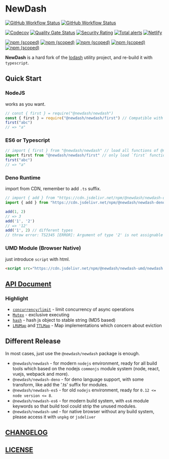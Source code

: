 # NewDash

[![GitHub Workflow Status](https://img.shields.io/github/workflow/status/newdash/newdash/Github%20CI?label=nodejs%20test)](https://github.com/newdash/newdash/actions?query=workflow%3A%22Github+CI%22)
[![GitHub Workflow Status](https://img.shields.io/github/workflow/status/newdash/newdash/Deno%20CI?label=deno%20test)](https://github.com/newdash/newdash/actions?query=workflow%3A%22Deno+CI%22)

[![Codecov](https://codecov.io/gh/newdash/newdash/branch/master/graph/badge.svg)](https://codecov.io/gh/newdash/newdash)
[![Quality Gate Status](https://sonarcloud.io/api/project_badges/measure?project=newdash_newdash&metric=alert_status)](https://sonarcloud.io/dashboard?id=newdash_newdash)
[![Security Rating](https://sonarcloud.io/api/project_badges/measure?project=newdash_newdash&metric=security_rating)](https://sonarcloud.io/dashboard?id=newdash_newdash)
[![Total alerts](https://img.shields.io/lgtm/alerts/g/newdash/newdash.svg?logo=lgtm&logoWidth=18)](https://lgtm.com/projects/g/newdash/newdash/alerts/)
[![Netlify](https://img.shields.io/netlify/267b7429-c295-4d0e-90d0-97d772b9a821?label=docs)](https://newdash.netlify.fornever.org/)

[![npm (scoped)](https://img.shields.io/npm/v/@newdash/newdash?label=newdash)](https://www.npmjs.com/package/@newdash/newdash)
[![npm (scoped)](https://img.shields.io/npm/v/@newdash/newdash-deno?label=deno)](https://www.npmjs.com/package/@newdash/newdash-deno)
[![npm (scoped)](https://img.shields.io/npm/v/@newdash/newdash-es5?label=es5)](https://www.npmjs.com/package/@newdash/newdash-es5)
[![npm (scoped)](https://img.shields.io/npm/v/@newdash/newdash-es6?label=es6)](https://www.npmjs.com/package/@newdash/newdash-es6)
[![npm (scoped)](https://img.shields.io/npm/v/@newdash/newdash-umd?label=umd)](https://www.npmjs.com/package/@newdash/newdash-umd)

**NewDash** is a hard fork of the [lodash](https://github.com/lodash/lodash) utility project, and re-build it with `typescript`.

## Quick Start

### NodeJS

works as you want.

```js
// const { first } = require("@newdash/newdash")
const { first } = require("@newdash/newdash/first") // Compatible with es6 module
first("abc")
// => "a"
```

### ES6 or Typescript

```js
// import { first } from "@newdash/newdash" // load all functions of @newdash
import first from "@newdash/newdash/first" // only load `first` function
first("abc")
// => "a"
```

### Deno Runtime

import from CDN, remember to add `.ts` suffix.

```js
// import { add } from "https://cdn.jsdelivr.net/npm/@newdash/newdash-deno/index.ts"
import { add } from "https://cdn.jsdelivr.net/npm/@newdash/newdash-deno/add.ts"

add(1, 2)
// => 3
add('1', '2')
// => '12'
add('1', 2) // different types
// throw error: TS2345 [ERROR]: Argument of type '2' is not assignable to parameter of type '"1"'.
```

### UMD Module (Browser Native)

just introduce `script` with html.

```html
<script src="https://cdn.jsdelivr.net/npm/@newdash/newdash-umd/newdash.min.js"></script>
```

## [API Document](https://newdash.netlify.fornever.org/)

### Highlight

- [`concurrency/limit`](https://newdash.netlify.fornever.org/modules/concurrency_limit.html#limit) - limit concurrency of async operations
- [`Mutex`](https://newdash.netlify.fornever.org/classes/functional_mutex.mutex#constructor) - exclusive executing
- [`hash`](https://newdash.netlify.fornever.org/modules/functional_hash.html#hash) - hash js object to stable string (MD5 based)
- [`LRUMap`](https://newdash.netlify.fornever.org/classes/functional_lrumap.lrumap#constructor) and [`TTLMap`](https://newdash.netlify.fornever.org/classes/functional_ttlmap.ttlmap#constructor) - Map implementations which concern about eviction

## Different Release

In most cases, just use the `@newdash/newdash` package is enough.

- `@newdash/newdash` - for modern `nodejs` environment, ready for all build tools which based on the nodejs `commonjs` module system (node, react, vuejs, webpack and more).
- `@newdash/newdash-deno` - for deno language support, with some transform, like add the '.ts' suffix for modules.
- `@newdash/newdash-es5` - for old `nodejs` environment, ready for `0.12 <= node version <= 8`.
- `@newdash/newdash-es6` - for modern build system, with `es6` module keywords so that build tool could strip the unused modules.
- `@newdash/newdash-umd` - for native browser without any build system, please access it with `unpkg` or `jsdeliver`

## [CHANGELOG](./CHANGELOG.md)

## [LICENSE](./LICENSE)
